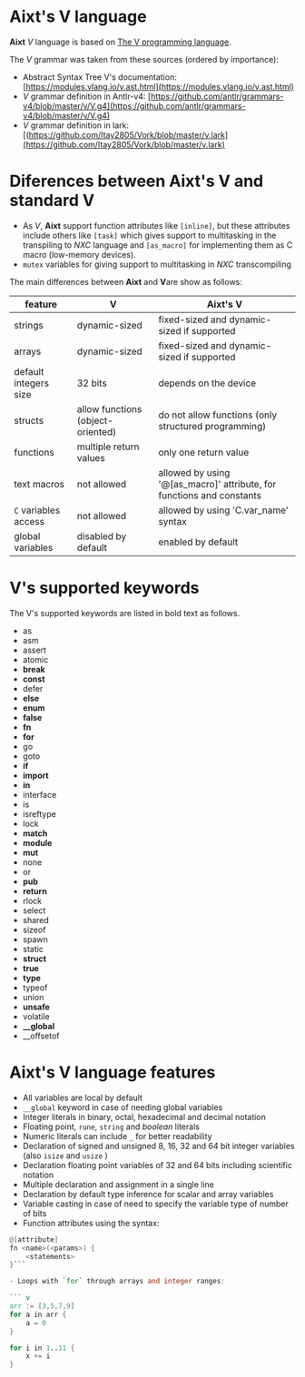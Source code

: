 # Aixt's V language
**Aixt** _V_ language is based on [The V programming language](https://vlang.io/).

The _V_ grammar was taken from these sources (ordered by importance):
- Abstract Syntax Tree V's documentation: [https://modules.vlang.io/v.ast.html](https://modules.vlang.io/v.ast.html)
- _V_ grammar definition in Antlr-v4:     [https://github.com/antlr/grammars-v4/blob/master/v/V.g4](https://github.com/antlr/grammars-v4/blob/master/v/V.g4)
- _V_ grammar definition in lark:         [(https://github.com/Itay2805/Vork/blob/master/v.lark](https://github.com/Itay2805/Vork/blob/master/v.lark)

#  Diferences between Aixt's V and standard V
<!-- - **Aixt** supports the semicolon `;` by separating statements in the same line -->
- As _V_, **Aixt** support function attributes like `[inline]`, but these attributes include others like `[task]`  which gives support to multitasking in the transpiling to _NXC_ language and `[as_macro]` for implementing them as C macro (low-memory devices).
- `mutex`  variables for giving support to multitasking in _NXC_ transcompiling

The main differences between **Aixt** and **V**are show as follows:

feature               | V                                 | Aixt's V
----------------------|-----------------------------------|----------------------------------------------------------------------
strings               | dynamic-sized                     | fixed-sized and dynamic-sized if supported
arrays                | dynamic-sized                     | fixed-sized and dynamic-sized if supported
default integers size | 32 bits                           | depends on the device
structs               | allow functions (object-oriented) | do not allow functions (only structured programming)
functions             | multiple return values            | only one return value
text macros           | not allowed                       | allowed by using '@[as_macro]' attribute, for functions and constants
`C` variables access  | not allowed                       | allowed by using 'C.var_name' syntax
global variables      | disabled by default               | enabled by default


#  V's supported keywords
The V's supported keywords are listed in bold text as follows.
- as
- asm
- assert
- atomic
- **break**
- **const**
- defer
- **else**
- **enum**
- **false**
- **fn**
- **for**
- go
- goto
- **if**
- **import**
- **in**
- interface
- is
- isreftype
- lock
- **match**
- **module**
- **mut**
- none
- or
- **pub**
- **return**
- rlock
- select
- shared
- sizeof
- spawn
- static
- **struct**
- **true**
- **type**
- typeof
- union
- **unsafe**
- volatile
- **__global**
- __offsetof

#  Aixt's V language features
- All variables are local by default
- `__global`  keyword in case of needing global variables
- Integer literals in binary, octal, hexadecimal and decimal notation
- Floating point, `rune`, `string`  and _boolean_ literals
- Numeric literals can include `_`  for better readability
- Declaration of signed and unsigned 8, 16, 32 and 64 bit integer variables (also `isize` and `usize` )
- Declaration floating point variables of 32 and 64 bits including scientific notation
- Multiple declaration and assignment in a single line
- Declaration by default type inference for scalar and array variables
- Variable casting in case of need to specify the variable type of number of bits
- Function attributes using the syntax: 
  
``` v
@[attribute] 
fn <name>(<params>) {
    <statements>
}```

- Loops with `for` through arrays and integer ranges:

``` v
arr := [3,5,7,9]
for a in arr {
    a = 0
}
```    
``` v
for i in 1..11 {
    x += i
}
``` 

